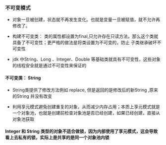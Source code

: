 ### 不可变模式

- 对象一旦被创建，状态就不再发生变化。也就是变量一旦被赋值，就不允许再修改了。

- 构建不可变类： 类的属性都设置为final,只允许存在只读方法，那么这个类就具备了不可变性；更严格的做法是将类设置为不可变的，防止
子类继承破坏不可变性
  
  
- jdk 中String、Long 、Integer、Double 等基础类就具有不可变性，这些对象的线程安全就是通过不可变性来保证的

#### 不可变类： String 

- String类提供了修改方法例如 replace, 但是返回的是修改后的新String ,原来的String 并没有改变

- 利用享元模式避免创建重复的对象，从而减少内存占用；本质上享元模式就是一个对象池，也就是创建前检查对象池是否已经创建，如果已经创建，直接从对象池获取


#### Integer 和 String 类型的对象不适合做锁，因为内部使用了享元模式，这会导致看上去私有的锁，实际上是共享的是同一个对象池内锁



